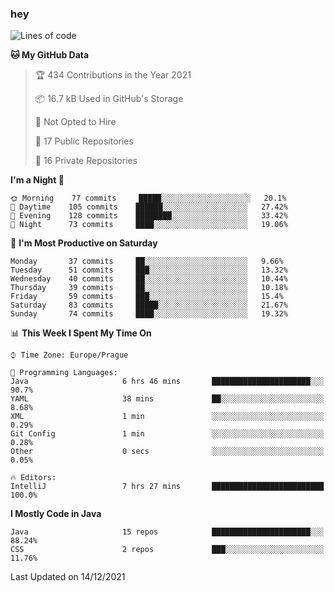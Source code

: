 ### hey

<!--START_SECTION:waka-->
![Lines of code](https://img.shields.io/badge/From%20Hello%20World%20I%27ve%20Written-100%20Thousand%20lines%20of%20code-blue)

**🐱 My GitHub Data** 

> 🏆 434 Contributions in the Year 2021
 > 
> 📦 16.7 kB Used in GitHub's Storage 
 > 
> 🚫 Not Opted to Hire
 > 
> 📜 17 Public Repositories 
 > 
> 🔑 16 Private Repositories  
 > 
**I'm a Night 🦉** 

```text
🌞 Morning    77 commits     █████░░░░░░░░░░░░░░░░░░░░   20.1% 
🌆 Daytime    105 commits    ██████░░░░░░░░░░░░░░░░░░░   27.42% 
🌃 Evening    128 commits    ████████░░░░░░░░░░░░░░░░░   33.42% 
🌙 Night      73 commits     ████░░░░░░░░░░░░░░░░░░░░░   19.06%

```
📅 **I'm Most Productive on Saturday** 

```text
Monday       37 commits     ██░░░░░░░░░░░░░░░░░░░░░░░   9.66% 
Tuesday      51 commits     ███░░░░░░░░░░░░░░░░░░░░░░   13.32% 
Wednesday    40 commits     ██░░░░░░░░░░░░░░░░░░░░░░░   10.44% 
Thursday     39 commits     ██░░░░░░░░░░░░░░░░░░░░░░░   10.18% 
Friday       59 commits     ███░░░░░░░░░░░░░░░░░░░░░░   15.4% 
Saturday     83 commits     █████░░░░░░░░░░░░░░░░░░░░   21.67% 
Sunday       74 commits     ████░░░░░░░░░░░░░░░░░░░░░   19.32%

```


📊 **This Week I Spent My Time On** 

```text
⌚︎ Time Zone: Europe/Prague

💬 Programming Languages: 
Java                     6 hrs 46 mins       ██████████████████████░░░   90.7% 
YAML                     38 mins             ██░░░░░░░░░░░░░░░░░░░░░░░   8.68% 
XML                      1 min               ░░░░░░░░░░░░░░░░░░░░░░░░░   0.29% 
Git Config               1 min               ░░░░░░░░░░░░░░░░░░░░░░░░░   0.28% 
Other                    0 secs              ░░░░░░░░░░░░░░░░░░░░░░░░░   0.05%

🔥 Editors: 
IntelliJ                 7 hrs 27 mins       █████████████████████████   100.0%

```

**I Mostly Code in Java** 

```text
Java                     15 repos            ██████████████████████░░░   88.24% 
CSS                      2 repos             ███░░░░░░░░░░░░░░░░░░░░░░   11.76%

```



 Last Updated on 14/12/2021
<!--END_SECTION:waka-->
